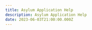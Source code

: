 ```yaml
---
title: Asylum Application Help
description: Asylum Application Help
date: 2023-06-03T21:00:00.000Z
---
```


